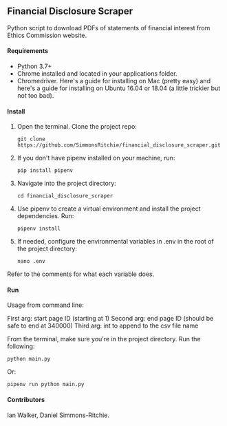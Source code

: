 ## Financial Disclosure Scraper

Python script to download PDFs of statements of financial interest from Ethics Commission website.

#### Requirements

- Python 3.7+
- Chrome installed and located in your applications folder.
- Chromedriver. Here's a guide for installing on Mac (pretty easy) and here's a guide for installing on Ubuntu 16.04
 or 18.04 (a little trickier but not too bad).

#### Install

1. Open the terminal. Clone the project repo:

    `git clone https://github.com/SimmonsRitchie/financial_disclosure_scraper.git`

2. If you don't have pipenv installed on your machine, run:

    `pip install pipenv`

3. Navigate into the project directory:

    `cd financial_disclosure_scraper`
     
4. Use pipenv to create a virtual environment and install the project 
dependencies. Run:

    `pipenv install`

5. If needed, configure the environmental variables in .env in the root of the project directory:
     
     `nano .env`
 
 Refer to the comments for what each variable does.



#### Run
Usage from command line:

First arg: start page ID (starting at 1)
Second arg: end page ID (should be safe to end at 340000)
Third arg: int to append to the csv file name

From the terminal, make sure you're in the project directory. Run the following:

```python main.py```

Or:

```pipenv run python main.py```

#### Contributors

Ian Walker, Daniel Simmons-Ritchie.